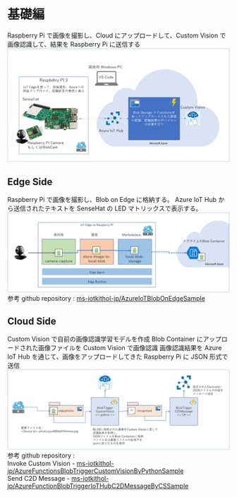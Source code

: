 # 基礎編 
Raspberry Pi で画像を撮影し、Cloud にアップロードして、Custom Vision で画像認識して、結果を Raspberry Pi に送信する 
![overall](/docs/images/basic/IoTKitHoLV5OV.png)
## Edge Side 
Raspberry Pi で画像を撮影し、Blob on Edge に格納する。 
Azure IoT Hub から送信されたテキストを SenseHat の LED マトリックスで表示する。 
![Edge Overall](/docs/images/basic/DeviceSideOV.png) 
参考 github repository : [ms-iotkithol-jp/AzureIoTBlobOnEdgeSample](https://github.com/ms-iotkithol-jp/AzureIoTBlobOnEdgeSample)
## Cloud Side 
Custom Vision で自前の画像認識学習モデルを作成
Blob Container にアップロードされた画像ファイルを Custom Vision で画像認識
画像認識結果を Azure IoT Hub を通じて、画像をアップロードしてきた Raspberry Pi に JSON 形式で送信 
![Cloud Overall](/docs/images/basic/CloudSideOV.png)
参考 github repository :  
Invoke Custom Vision - [ms-iotkithol-jp/AzureFunctionsBlobTriggerCustomVisionByPythonSample](https://github.com/ms-iotkithol-jp/AzureFunctionsBlobTriggerCustomVisionByPythonSample)  
Send C2D Message - [ms-iotkithol-jp/AzureFunctionBlobTriggerIoTHubC2DMessageByCSSample](https://github.com/ms-iotkithol-jp/AzureFunctionBlobTriggerIoTHubC2DMessageByCSSample)